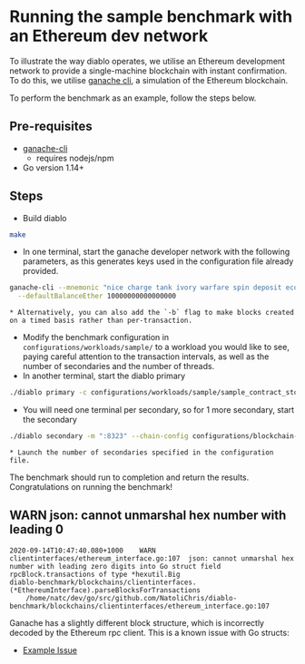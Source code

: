 # Running the sample benchmark with an Ethereum dev network

To illustrate the way diablo operates, we utilise an Ethereum development
network to provide a single-machine blockchain with instant confirmation.
To do this, we utilise [ganache cli](https://github.com/trufflesuite/ganache-cli),
a simulation of the Ethereum blockchain.

To perform the benchmark as an example, follow the steps below.


## Pre-requisites

* [ganache-cli](https://github.com/trufflesuite/ganache-cli)
	* requires nodejs/npm
* Go version 1.14+


## Steps

* Build diablo
```sh
make
```
* In one terminal, start the ganache developer network with the following parameters, as this generates keys used in the configuration file already provided.
```sh
ganache-cli --mnemonic "nice charge tank ivory warfare spin deposit ecology beauty unusual comic melt" \
  --defaultBalanceEther 10000000000000000
```
	* Alternatively, you can also add the `-b` flag to make blocks created on a timed basis rather than per-transaction.
* Modify the benchmark configuration in ``configurations/workloads/sample/`` to a workload you would like to see, paying careful attention to the transaction intervals, as well as the number of secondaries and the number of threads.
* In another terminal, start the diablo primary
```sh
./diablo primary -c configurations/workloads/sample/sample_contract_store.yaml -cc configurations/blockchain-configs/ethereum/ethereum-basic.yaml -a "0.0.0.0:8323"
```

* You will need one terminal per secondary, so for 1 more secondary, start the secondary
```sh
./diablo secondary -m ":8323" --chain-config configurations/blockchain-configs/ethereum/ethereum-basic.yaml
```
	* Launch the number of secondaries specified in the configuration file.


The benchmark should run to completion and return the results.
Congratulations on running the benchmark!


## WARN json: cannot unmarshal hex number with leading 0

```
2020-09-14T10:47:40.080+1000	WARN	clientinterfaces/ethereum_interface.go:107	json: cannot unmarshal hex number with leading zero digits into Go struct field rpcBlock.transactions of type *hexutil.Big
diablo-benchmark/blockchains/clientinterfaces.(*EthereumInterface).parseBlocksForTransactions
	/home/natc/dev/go/src/github.com/NatoliChris/diablo-benchmark/blockchains/clientinterfaces/ethereum_interface.go:107
```

Ganache has a slightly different block structure, which is incorrectly decoded
by the Ethereum rpc client. This is a known issue with Go structs:

* [Example Issue](https://github.com/trufflesuite/ganache-core/issues/166)
